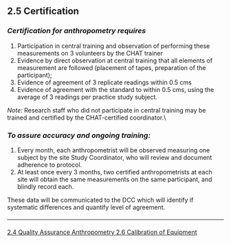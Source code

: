 ## 2.5 Certification

### _Certification for anthropometry requires_

1. Participation in central training and observation of performing these
measurements on 3 volunteers by the CHAT trainer
2. Evidence by direct observation at central training that all elements of
measurement are followed (placement of tapes, preparation of the
participant);
3. Evidence of agreement of 3 replicate readings within 0.5 cms
4. Evidence of agreement with the standard to within 0.5 cms, using the
average of 3 readings per practice study subject.

_Note:_ Research staff who did not participate in central training may be trained
and certified by the CHAT-certified coordinator.\

### _To assure accuracy and ongoing training:_
1. Every month, each anthropometrist will be observed measuring one
subject by the site Study Coordinator, who will review and document
adherence to protocol.
2. At least once every 3 months, two certified anthropometrists at each site
will obtain the same measurements on the same participant, and blindly
record each.

These data will be communicated to the DCC which will identify if systematic differences
and quantify level of agreement.


<hr class="soften" style="margin-top: 20px;margin-bottom: 20px;"/>

<div class="center">
<div class="btn-group">
  <a href=":pages_path:/manuals/anthropometry/2-04-quality-assurance.md" class="btn btn-default">
    <span class="glyphicon glyphicon-chevron-left"></span>
    2.4 Quality Assurance
  </a>

  <a href=":pages_path:/manuals/anthropometry" class="btn btn-default">
    <span class="glyphicon glyphicon-chevron-up"></span>
    Anthropometry
  </a>

  <a href=":pages_path:/manuals/anthropometry/2-06-calibration-of-equipment.md" class="btn btn-success">
    2.6 Calibration of Equipment
    <span class="glyphicon glyphicon-chevron-right"></span>
  </a>
</div>
</div>